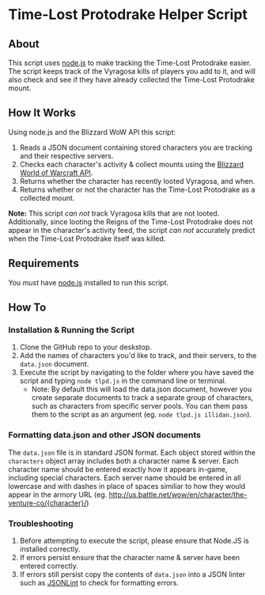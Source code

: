 # Time-Lost Protodrake Helper Script #

## About ##
This script uses [node.js](http://nodejs.org) to make tracking the Time-Lost Protodrake easier. The script keeps track of the Vyragosa kills of players you add to it, and will also check and see if they have already collected the Time-Lost Protodrake mount.

## How It Works ##
Using node.js and the Blizzard WoW API this script:

1. Reads a JSON document containing stored characters you are tracking and their respective servers.
2. Checks each character's activity & collect mounts using the [Blizzard World of Warcraft API](https://github.com/Blizzard/api-wow-docs).
3. Returns whether the character has recently looted Vyragosa, and when.
4. Returns whether or not the character has the Time-Lost Protodrake as a collected mount.

**Note:** This script *can not* track Vyragosa kills that are not looted. Additionally, since looting the Reigns of the Time-Lost Protodrake does not appear in the character's activity feed, the script *can not* accurately predict when the Time-Lost Protodrake itself was killed.

## Requirements ##
You *must* have [node.js](http://nodejs.org) installed to run this script.

## How To ##
### Installation & Running the Script ###
1. Clone the GitHub repo to your deskstop.
2. Add the names of characters you'd like to track, and their servers, to the `data.json` document.
3. Execute the script by navigating to the folder where you have saved the script and typing `node tlpd.js` in the command line or terminal.
	* Note: By default this will load the data.json document, however you create separate documents to track a separate group of characters, such as characters from specific server pools. You can them pass them to the script as an argument (eg. `node tlpd.js illidan.json`).

### Formatting data.json and other JSON documents ###
The `data.json` file is in standard JSON format. Each object stored within the `characters` object array includes both a character name & server. Each character name should be entered exactly how it appears in-game, including special characters. Each server name should be entered in all lowercase and with dashes in place of spaces similiar to how they would appear in the armory URL (eg. http://us.battle.net/wow/en/character/the-venture-co/{character}/)

### Troubleshooting ###
1. Before attempting to execute the script, please ensure that Node.JS is installed correctly.
2. If errors persist ensure that the character name & server have been entered correctly.
3. If errors still persist copy the contents of `data.json` into a JSON linter such as [JSONLint](http://jsonlint.com/) to check for formatting errors.